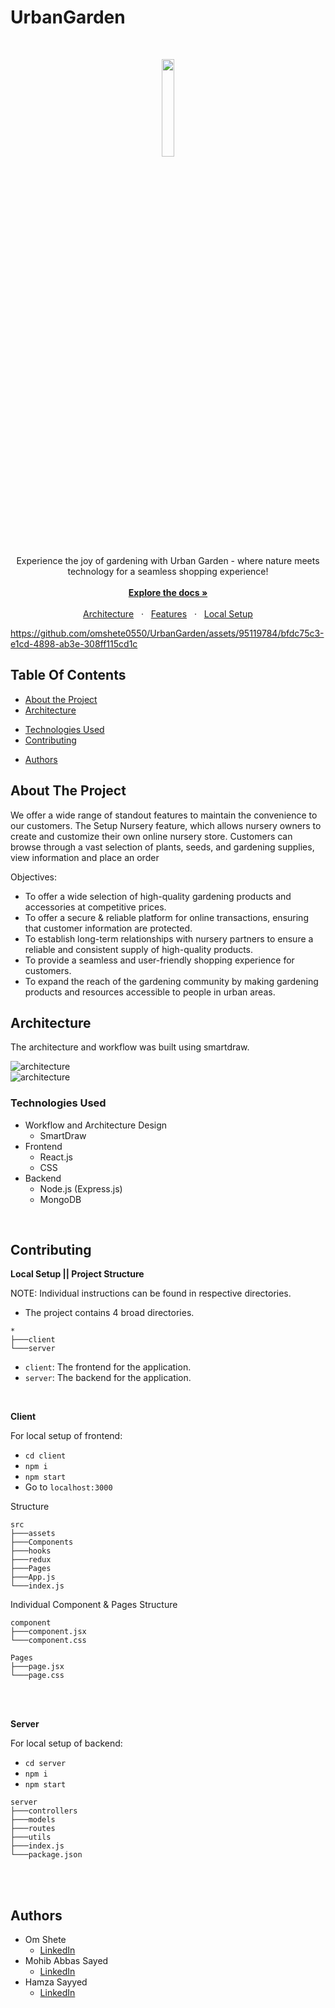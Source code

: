 
# UrbanGarden

<br/>

<p align="center">
  <img src="./client/src/UGbg.png" width="20%" />
</p>

<p align="center">
  Experience the joy of gardening with Urban Garden - where nature meets technology for a seamless shopping experience!
  <br />
  <br />
  <a href="#table-of-contents"><b>Explore the docs »</b></a>
  <br />
  <br />
  <a href="#architecture-and-design">Architecture</a>
  &nbsp;&nbsp;·&nbsp;&nbsp;
  <a href="#demonstration">Features</a>
  &nbsp;&nbsp;·&nbsp;&nbsp;
  <a href="#contributing">Local Setup</a>
  <br />
</p>

https://github.com/omshete0550/UrbanGarden/assets/95119784/bfdc75c3-e1cd-4898-ab3e-308ff115cd1c

## Table Of Contents

- [About the Project](#about-the-project)
- [Architecture](#architecture)
<!-- - [Demonstration & Features](#demonstration) -->
- [Technologies Used](#technologies-used)
- [Contributing](#contributing)
<!-- - [License](#license) -->
- [Authors](#authors)

## About The Project

We offer a wide range of standout features to maintain the convenience to our customers. The Setup Nursery feature, which allows nursery owners to create and customize their own online nursery store. Customers can browse through a vast selection of plants, seeds, and gardening supplies, view information and place an order

Objectives:

- To offer a wide selection of high-quality gardening products and accessories at competitive prices.
- To offer a secure & reliable platform for online transactions, ensuring that customer information are protected.
- To establish long-term relationships with nursery partners to ensure a reliable and consistent supply of high-quality products.
- To provide a seamless and user-friendly shopping experience for customers.
- To expand the reach of the gardening community by making gardening products and resources accessible to people in urban areas.

## Architecture

The architecture and workflow was built using smartdraw.

<img src="./client/src/assets/architecture1.png" alt="architecture">
<br />
<img src="./client/src/assets/architecture2.png" alt="architecture">

<!-- ## Demonstration

<br />

**Landing Page**

<p align="left">
  <img src='./client/src/assets/landingPage1.png' alt='Intro Screen' width="80%">
  <img src='./client/src/assets/landingPage2.png' alt='Features' width="80%">
  <img src='./client/src/assets/landingPage3.png' alt='Features 2' width="80%">
</p>

<br />
<br />

**Register & Login**
<br />

<table>
    <tr>
        <td>
            <img src='./client/src/assets/registerPage.png' alt='REGISTER'>
        </td>
        <td>
            <img src='./client/src/assets/loginPage.png' alt='LOGIN'>
        </td>
    </tr>
    <tr>
        <td>
          <p>User Registration.</p>
        </td>
        <td>
          <p>User Login to start the shopping.</p>
        </td>
    </tr>
</table>

<br />

**Nursery Registration Page**

<p align="left">
  <img src='./client/src/assets/additemug1.png' alt='Intro Screen' width="80%">
</p>

<br />
<br />

**Home Page**

<p align="left">
  <img src='./client/src/assets/homefeedug1.png' alt='Intro Screen' width="80%">
  <img src='./client/src/assets/homefeedug2.png' alt='Features' width="80%">
</p>

<br />
<br />

**Nursery Page**

<p align="left">
  <img src='./client/src/assets/nurseryprofug1.png' alt='Intro Screen' width="80%">
  <img src='./client/src/assets/nurseryprofug2.png' alt='Features' width="80%">
</p>

<br />

**Add To Cart Page**

<p align="left">
  <img src='./client/src/assets/addcartug1.png' alt='Intro Screen' width="80%">
</p>

<br />

**Filters Page**

<p align="left">
  <img src='./client/src/assets/filterug1.png' alt='Intro Screen' width="80%">
</p>

<br />

**Single Product Page**

<p align="left">
  <img src='./client/src/assets/singleitemug1.png' alt='Intro Screen' width="80%">
  <img src='./client/src/assets/singleitemug2.png' alt='Intro Screen' width="80%">
</p>

<br /> -->

<br />

### Technologies Used

- Workflow and Architecture Design
  - SmartDraw
- Frontend
  - React.js
  - CSS
- Backend
  - Node.js (Express.js)
  - MongoDB

<br />

## Contributing

**Local Setup || Project Structure**

NOTE: Individual instructions can be found in respective directories.

- The project contains 4 broad directories.

```
*
├───client
└───server
```

- `client`: The frontend for the application.
- `server`: The backend for the application.

<br />

**Client**

For local setup of frontend:

- `cd client`
- `npm i`
- `npm start`
- Go to `localhost:3000`

Structure

```
src
├───assets
├───Components
├───hooks
├───redux
├───Pages
├───App.js
└───index.js
```

Individual Component & Pages Structure

```
component
├───component.jsx
└───component.css
```

```
Pages
├───page.jsx
└───page.css
```

<br />
<br />

**Server**

For local setup of backend:

- `cd server`
- `npm i`
- `npm start`

```
server
├───controllers
├───models
├───routes
├───utils
├───index.js
└───package.json
```

<br />
<br />

## Authors

- Om Shete
  - [LinkedIn](https://www.linkedin.com/in/om-shete-25748522a/)
- Mohib Abbas Sayed
  - [LinkedIn](https://www.linkedin.com/in/mohib-abbas-sayed-83837422a/?utm_source=share&utm_campaign=share_via&utm_content=profile&utm_medium=android_app)
- Hamza Sayyed
  - [LinkedIn](https://shorturl.at/hjAEI)
